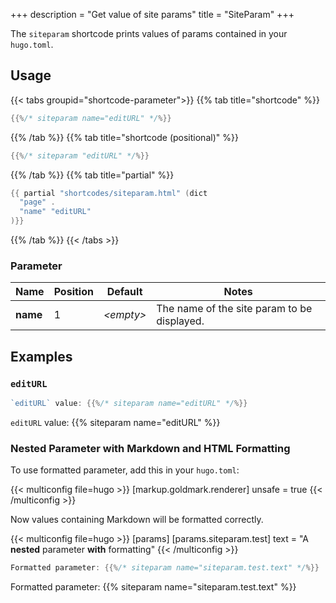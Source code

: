 +++
description = "Get value of site params"
title = "SiteParam"
+++

The `siteparam` shortcode prints values of params contained in your `hugo.toml`.

## Usage

{{< tabs groupid="shortcode-parameter">}}
{{% tab title="shortcode" %}}

````go
{{%/* siteparam name="editURL" */%}}
````

{{% /tab %}}
{{% tab title="shortcode (positional)" %}}

````go
{{%/* siteparam "editURL" */%}}
````

{{% /tab %}}
{{% tab title="partial" %}}

````go
{{ partial "shortcodes/siteparam.html" (dict
  "page" .
  "name" "editURL"
)}}
````

{{% /tab %}}
{{< /tabs >}}

### Parameter

| Name                 | Position | Default          | Notes       |
|----------------------|----------|------------------|-------------|
| **name**             | 1        | _&lt;empty&gt;_  | The name of the site param to be displayed. |

## Examples

### `editURL`

```go
`editURL` value: {{%/* siteparam name="editURL" */%}}
```

`editURL` value: {{% siteparam name="editURL" %}}

### Nested Parameter with Markdown and HTML Formatting

To use formatted parameter, add this in your `hugo.toml`:

{{< multiconfig file=hugo >}}
[markup.goldmark.renderer]
  unsafe = true
{{< /multiconfig >}}

Now values containing Markdown will be formatted correctly.

{{< multiconfig file=hugo >}}
[params]
  [params.siteparam.test]
    text = "A **nested** parameter <b>with</b> formatting"
{{< /multiconfig >}}

```go
Formatted parameter: {{%/* siteparam name="siteparam.test.text" */%}}
```

Formatted parameter: {{% siteparam name="siteparam.test.text" %}}
